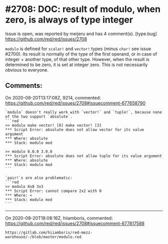 
#2708: DOC: result of modulo, when zero, is always of type integer
================================================================================
Issue is open, was reported by meijeru and has 4 comment(s).
[type.bug]
<https://github.com/red/red/issues/2708>

`modulo` is defined for `scalar!` and `vector!` types (minus `char!` see issue #2700). Its result is normally of the type of the first operand, or in case of integer + another type, of that other type. However, when the result is determined to be zero, it is set at integer zero. This is not necessarily obvious to everyone.


Comments:
--------------------------------------------------------------------------------

On 2020-08-20T13:17:08Z, 9214, commented:
<https://github.com/red/red/issues/2708#issuecomment-677658790>

    `modulo` doesn't really work with `vector!` and `tuple!`, because none of the two support `absolute`.
    ```red
    >> modulo make vector! [8] make vector! [3]
    *** Script Error: absolute does not allow vector for its value argument
    *** Where: absolute
    *** Stack: modulo mod  
    
    >> modulo 8.0.0 3.0.0
    *** Script Error: absolute does not allow tuple for its value argument
    *** Where: absolute
    *** Stack: modulo mod  
    ```
    
    `pair!`s are also problematic:
    ```red
    >> modulo 8x8 3x3
    *** Script Error: cannot compare 2x2 with 0
    *** Where: <
    *** Stack: modulo mod  
    ```

--------------------------------------------------------------------------------

On 2020-08-20T18:08:16Z, hiiamboris, commented:
<https://github.com/red/red/issues/2708#issuecomment-677817588>

    https://gitlab.com/hiiamboris/red-mezz-warehouse/-/blob/master/modulo.red

